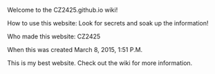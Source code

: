 Welcome to the CZ2425.github.io wiki!

How to use this website:
Look for secrets and soak up the information!

Who made this website:
CZ2425

When this was created
March 8, 2015, 1:51 P.M.


This is my best website. Check out the wiki for more information.
